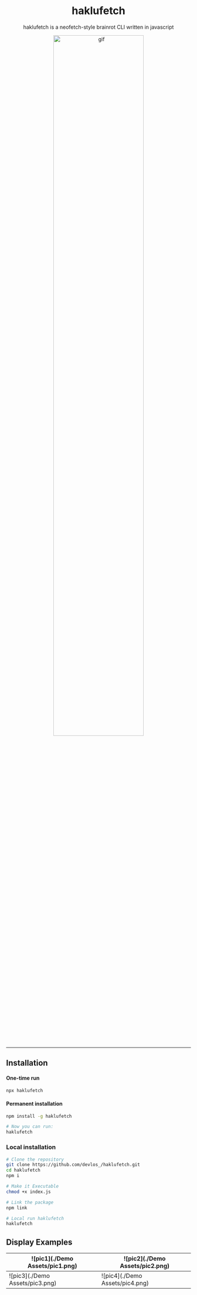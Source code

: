 <h1 align="center">haklufetch</h1>

<p align="center">
haklufetch is a neofetch-style brainrot CLI written in javascript
</p>

<div align="center">
  <img src="./Demo Assets/demo.gif" alt="gif" width="70%">
</div>

<br>

---

## Installation

#### One-time run

```bash
npx haklufetch
```

#### Permanent installation

```bash
npm install -g haklufetch

# Now you can run:
haklufetch
```

### Local installation

```bash
# Clone the repository
git clone https://github.com/devlos_/haklufetch.git
cd haklufetch
npm i

# Make it Executable
chmod +x index.js

# Link the package
npm link

# Local run haklufetch
haklufetch
```

## Display Examples

| ![pic1](./Demo Assets/pic1.png) | ![pic2](./Demo Assets/pic2.png) |
| ------------------------------- | ------------------------------- |
| ![pic3](./Demo Assets/pic3.png) | ![pic4](./Demo Assets/pic4.png) |
